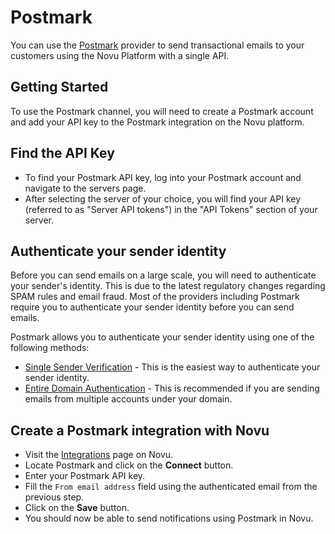 # Postmark

You can use the [Postmark](https://postmarkapp.com/) provider to send transactional emails to your customers using the Novu Platform with a single API.

## Getting Started

To use the Postmark channel, you will need to create a Postmark account and add your API key to the Postmark integration on the Novu platform.

## Find the API Key

- To find your Postmark API key, log into your Postmark account and navigate to the servers page.
- After selecting the server of your choice, you will find your API key (referred to as "Server API tokens") in the "API Tokens" section of your server.

## Authenticate your sender identity

Before you can send emails on a large scale, you will need to authenticate your sender's identity. This is due to the latest regulatory changes regarding SPAM rules and email fraud. Most of the providers including Postmark require you to authenticate your sender identity before you can send emails.

Postmark allows you to authenticate your sender identity using one of the following methods:

- [Single Sender Verification](https://account.postmarkapp.com/signatures/new) - This is the easiest way to authenticate your sender identity.
- [Entire Domain Authentication](https://postmarkapp.com/support/article/1046-how-do-i-verify-a-domain#:~:text=be%20verified%20automatically.-,Navigate%20to%20Sender%20Signatures.,to%20your%20DNS%2C%20choose%20Verify.) - This is recommended if you are sending emails from multiple accounts under your domain.

## Create a Postmark integration with Novu

- Visit the [Integrations](https://web.novu.co/integrations) page on Novu.
- Locate Postmark and click on the **Connect** button.
- Enter your Postmark API key.
- Fill the `From email address` field using the authenticated email from the previous step.
- Click on the **Save** button.
- You should now be able to send notifications using Postmark in Novu.
